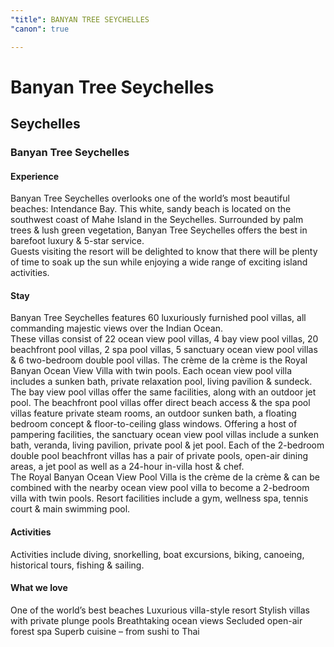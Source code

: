 ```yaml
---
"title": BANYAN TREE SEYCHELLES
"canon": true

---
```


# Banyan Tree Seychelles
## Seychelles
### Banyan Tree Seychelles

#### Experience
Banyan Tree Seychelles overlooks one of the world’s most beautiful beaches:  Intendance Bay.  This white, sandy beach is located on the southwest coast of Mahe Island in the Seychelles.
Surrounded by palm trees &amp; lush green vegetation, Banyan Tree Seychelles offers the best in barefoot luxury &amp; 5-star service.  
Guests visiting the resort will be delighted to know that there will be plenty of time to soak up the sun while enjoying a wide range of exciting island activities.

#### Stay
Banyan Tree Seychelles features 60 luxuriously furnished pool villas, all commanding majestic views over the Indian Ocean.  
These villas consist of 22 ocean view pool villas, 4 bay view pool villas, 20 beachfront pool villas, 2 spa pool villas, 5 sanctuary ocean view pool villas &amp; 6 two-bedroom double pool villas.  The crème de la crème is the Royal Banyan Ocean View Villa with twin pools.
Each ocean view pool villa includes a sunken bath, private relaxation pool, living pavilion &amp; sundeck.  The bay view pool villas offer the same facilities, along with an outdoor jet pool. 
The beachfront pool villas offer direct beach access &amp; the spa pool villas feature private steam rooms, an outdoor sunken bath, a floating bedroom concept &amp; floor-to-ceiling glass windows.
Offering a host of pampering facilities, the sanctuary ocean view pool villas include a sunken bath, veranda, living pavilion, private pool &amp; jet pool.  Each of the 2-bedroom double pool beachfront villas has a pair of private pools, open-air dining areas, a jet pool as well as a 24-hour in-villa host &amp; chef.  
The Royal Banyan Ocean View Pool Villa is the crème de la crème &amp; can be combined with the nearby ocean view pool villa to become a 2-bedroom villa with twin pools.
Resort facilities include a gym, wellness spa, tennis court &amp; main swimming pool.

#### Activities
Activities include diving, snorkelling, boat excursions, biking, canoeing, historical tours, fishing &amp; sailing.


#### What we love
One of the world’s best beaches
Luxurious villa-style resort
Stylish villas with private plunge pools
Breathtaking ocean views
Secluded open-air forest spa 
Superb cuisine – from sushi to Thai